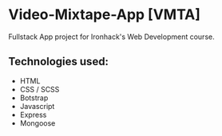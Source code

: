 # Video-Mixtape-App [VMTA]
Fullstack App project for Ironhack's Web Development course.

## Technologies used:

* HTML
* CSS / SCSS
* Botstrap
* Javascript
* Express
* Mongoose
